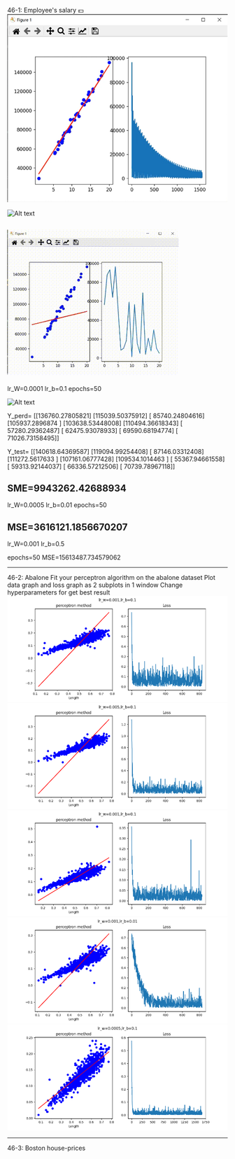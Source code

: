 46-1: Employee's salary 💵
![Alt text](46-1/image1.png)

![Alt text](46-1image2.png)

![Alt text](46-1/training.gif)
----------------------------
lr_W=0.0001
lr_b=0.1
epochs=50

![Alt text](46-1/training-1.gif)

Y_perd=
[[136760.27805821]
 [115039.50375912]
 [ 85740.24804616]
 [105937.2896874 ]
 [103638.53448008]
 [110494.36618343]
 [ 57280.29362487]
 [ 62475.93078933]
 [ 69590.68194774]
 [ 71026.73158495]]

Y_test=
[[140618.64369587]
 [119094.99254408]
 [ 87146.03312408]
 [111272.5617633 ]
 [107161.06777428]
 [109534.1014463 ]
 [ 55367.94661558]
 [ 59313.92144037]
 [ 66336.57212506]
 [ 70739.78967118]]

SME=9943262.42688934
-------------------
lr_W=0.0005
lr_b=0.01
epochs=50

MSE=3616121.1856670207
------------------
lr_W=0.001
lr_b=0.5

epochs=50
MSE=15613487.734579062

***********************************************************
46-2: Abalone 
    Fit your perceptron algorithm on the abalone dataset
    Plot data graph and loss graph as 2 subplots in 1 window
    Change hyperparameters for get best result
![Alt text](46-2/Figure_1.png)
![Alt text](46-2/Figure_2.png)
![Alt text](46-2/Figure_3.png)
![Alt text](46-2/Figure_4.png)
![Alt text](46-2/Figure_5.png)


***********************************************************
46-3: Boston house-prices 